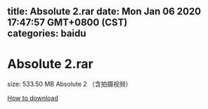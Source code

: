 
title: Absolute 2.rar
date: Mon Jan 06 2020 17:47:57 GMT+0800 (CST)    
categories: baidu
---

# Absolute 2.rar
size: 533.50 MB
 Absolute 2 （含拍摄视频）
 

[How to download](https://bpcam.bemobtrk.com/go/2ceec3aa-1ca2-46d6-b9ff-aaa5c184517c?jno=3310)